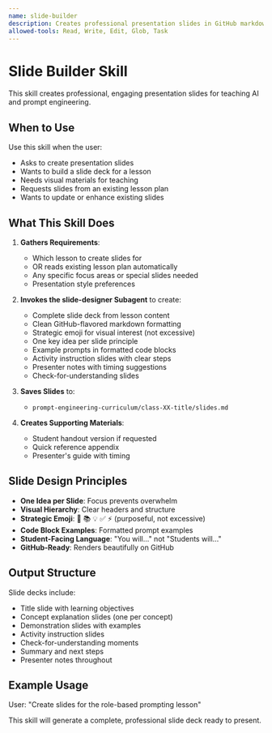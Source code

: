 ```yaml
---
name: slide-builder
description: Creates professional presentation slides in GitHub markdown format for educational content. Use when the user asks to create slides, build a presentation, or needs visual teaching materials. Generates clean, engaging slides with strategic emoji and clear formatting.
allowed-tools: Read, Write, Edit, Glob, Task
---
```


# Slide Builder Skill

This skill creates professional, engaging presentation slides for teaching AI and prompt engineering.

## When to Use

Use this skill when the user:
- Asks to create presentation slides
- Wants to build a slide deck for a lesson
- Needs visual materials for teaching
- Requests slides from an existing lesson plan
- Wants to update or enhance existing slides

## What This Skill Does

1. **Gathers Requirements**:
   - Which lesson to create slides for
   - OR reads existing lesson plan automatically
   - Any specific focus areas or special slides needed
   - Presentation style preferences

2. **Invokes the slide-designer Subagent** to create:
   - Complete slide deck from lesson content
   - Clean GitHub-flavored markdown formatting
   - Strategic emoji for visual interest (not excessive)
   - One key idea per slide principle
   - Example prompts in formatted code blocks
   - Activity instruction slides with clear steps
   - Presenter notes with timing suggestions
   - Check-for-understanding slides

3. **Saves Slides** to:
   - `prompt-engineering-curriculum/class-XX-title/slides.md`

4. **Creates Supporting Materials**:
   - Student handout version if requested
   - Quick reference appendix
   - Presenter's guide with timing

## Slide Design Principles

- **One Idea per Slide**: Focus prevents overwhelm
- **Visual Hierarchy**: Clear headers and structure
- **Strategic Emoji**: 🎯 📚 💡 ✅ ⚡ (purposeful, not excessive)
- **Code Block Examples**: Formatted prompt examples
- **Student-Facing Language**: "You will..." not "Students will..."
- **GitHub-Ready**: Renders beautifully on GitHub

## Output Structure

Slide decks include:
- Title slide with learning objectives
- Concept explanation slides (one per concept)
- Demonstration slides with examples
- Activity instruction slides
- Check-for-understanding moments
- Summary and next steps
- Presenter notes throughout

## Example Usage

User: "Create slides for the role-based prompting lesson"

This skill will generate a complete, professional slide deck ready to present.
